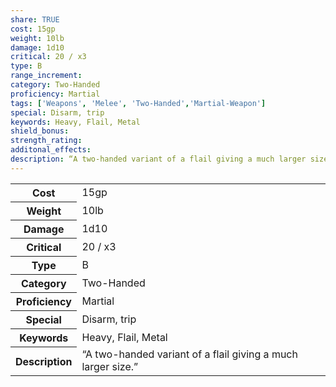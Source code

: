 ```yaml
---
share: TRUE
cost: 15gp
weight: 10lb
damage: 1d10
critical: 20 / x3
type: B
range_increment: 
category: Two-Handed
proficiency: Martial
tags: ['Weapons', 'Melee', 'Two-Handed','Martial-Weapon']
special: Disarm, trip
keywords: Heavy, Flail, Metal
shield_bonus: 
strength_rating: 
additonal_effects: 
description: “A two-handed variant of a flail giving a much larger size.”
---
```

<p><span style="overflow-x: auto;"><table><tbody><tr><th>Cost</th><td>15gp</td></tr><tr><th>Weight</th><td>10lb</td></tr><tr><th>Damage</th><td>1d10</td></tr><tr><th>Critical</th><td>20 / x3</td></tr><tr><th>Type</th><td>B</td></tr><tr><th>Category</th><td>Two-Handed</td></tr><tr><th>Proficiency</th><td>Martial</td></tr><tr><th>Special</th><td>Disarm, trip</td></tr><tr><th>Keywords</th><td>Heavy, Flail, Metal</td></tr><tr><th>Description</th><td>“A two-handed variant of a flail giving a much larger size.”</td></tr></tbody></table></span></p>
